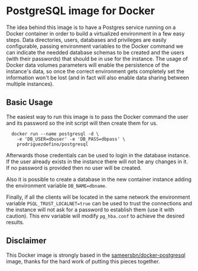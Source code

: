 # PostgreSQL image for Docker
The idea behind this image is to have a Postgres service running on a Docker container in order to build a virtualized environment in a few easy steps. Data directories, users, databases and privileges are easily configurable, passing environment variables to the Docker command we can indicate the needded database schemas to be created and the users (with their passwords) that should be in use for the instance. The usage of Docker data volumes parameters will enable the persistence of the instance's data, so once the correct environment gets completely set the information won't be lost (and in fact will also enable data sharing between multiple instances).

## Basic Usage
The easiest way to run this image is to pass the Docker command the user and its password so the init script will then create them for us. 
```
  docker run --name postgresql -d \
    -e 'DB_USER=dbuser' -e 'DB_PASS=dbpass' \
    prodriguezdefino/postgresql
```
Afterwards those credentials can be used to login in the database instance. If the user already exists in the instance there will not be any changes in it. If no password is provided then no user will be created. 

Also it is possible to create a database in the new container instance adding the environment variable ```DB_NAME=dbname```.

Finally, if all the clients will be located in the same network the environment variable ```PSQL_TRUST_LOCALNET=true``` can be used to trust the connections and the instance will not ask for a password to establish them (use it with caution). This env variable will modify ```pg_hba.conf``` to achieve the desired results.

## Disclaimer
This Docker image is strongly based in the [sameersbn/docker-postgresql](https://github.com/sameersbn/docker-postgresql) image, thanks for the hard work of putting this pieces together.
